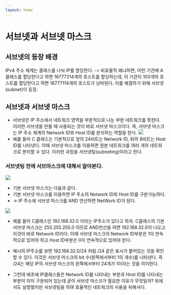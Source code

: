 ```yaml
---
layout: home
---
```

# 서브넷과 서브넷 마스크

## 서브넷의 등장 배경
 IPv4 주소 체계는 클래스를 나눠 IP를 할당한다.
-> 비효율적
왜냐하면, 어떤 기관에 A 클래스를 할당한다고 하면 16777214개의 호스트를 할당하는데, 이 기관이 100개의 호스트를 할당한다고 하면 16777114개의 호스트가 낭비된다. 이를 해결하기 위해 서브넷(subnet)이 등장.

## 서브넷과 서브넷 마스크
- 서브넷은 IP 주소에서 네트워크 영역을 부분적으로 나눈 부분 네트워크를 뜻한다. 이러한 서브넷을 만들 때 사용되는 것이 바로 서브넷 마스크이다. 즉, 서브넷 마스크는 IP 주소 체계의 Network ID와 Host ID를 분리하는 역할을 한다. 
![](https://img1.daumcdn.net/thumb/R1280x0/?scode=mtistory2&fname=https%3A%2F%2Fblog.kakaocdn.net%2Fdn%2F9MyU7%2Fbtrc8gbTuP5%2FbKu4zGONVAjOVD9HnJL6C1%2Fimg.png)
- 예를 들어 C 클래스는 기본적으로 앞의 24비트는 Network ID, 뒤의 8비트는 Host ID를 나타낸다. 이때 서브넷 마스크를 이용하면 원본 네트워크를 여러 개의 네트워크로 분리할 수 있다. 이러한 과정을 서브넷팅(subneting)이라고 한다.

### 서브넷팅 전에 서브마스크에 대해서 알아본다.

![](https://img1.daumcdn.net/thumb/R1280x0/?scode=mtistory2&fname=https%3A%2F%2Fblog.kakaocdn.net%2Fdn%2FeE9X3y%2Fbtrc4DMuFbk%2FAwROiWRwFYPQpCsEMKSpT1%2Fimg.png)

- 기본 서브넷 마스크는 다음과 같다.
- 기본 서브넷 마스크를 이용하면 IP 주소의 Network ID와 Host ID를 구분가능하다.
- -> IP 주소에 서브넷 마스크를 AND 연산하면 NetWork ID가 된다.

![](https://img1.daumcdn.net/thumb/R1280x0/?scode=mtistory2&fname=https%3A%2F%2Fblog.kakaocdn.net%2Fdn%2FbbBtFz%2Fbtrc9dzdN5n%2FKTplRTmgHnXICkU5D9DOd0%2Fimg.png)

- 예를 들어 C클래스인 192.168.32.0 이라는 IP주소가 있다고 하자. C클래스의 기본 서브넷 마스크는 255.255.255.0 이므로 AND연산을 하면 192.168.32.0이 나오고 이것이 바로 Network ID이다. 이때 서브넷 마스크의 Network ID부분은 1이 연속적으로 있어야 하고 Host ID부분은 0이 연속적으로 있어야 한다.

- 예시의 IP주소를 보면 192.168.32.0/24 처럼 /24 같은 표시가 붙어있는 것을 확인할 수 있다. 이것은 서브넷 마스크의 bit 수(왼쪽에서부터 1의 개수)를 나타낸다. 즉 /24는 해당 IP의 서브넷 마스크의 왼쪽에서부터 24개가 1이라는 것을 의미한다. 

- 그런데 애초에 IP클래스들은 Network ID를 나타내는 부분과 Host ID를 나타내는 부분이 이미 구분되어 있는데 굳이 서브넷 마스크가 필요한 이유가 무엇일까? 위에서도 설명했지만 서브넷팅을 하여 효율적인 네트워크의 사용을 위해서다.